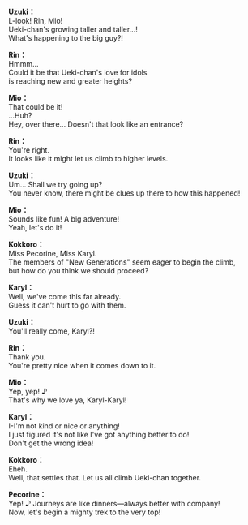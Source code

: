 # 

  
**Uzuki：**  
L-look! Rin, Mio!  
Ueki-chan's growing taller and taller...!  
What's happening to the big guy?!  
  
**Rin：**  
Hmmm...  
Could it be that Ueki-chan's love for idols  
is reaching new and greater heights?  
  
**Mio：**  
That could be it!  
...Huh?  
Hey, over there... Doesn't that look like an entrance?  
  
**Rin：**  
You're right.  
It looks like it might let us climb to higher levels.  
  
**Uzuki：**  
Um... Shall we try going up?  
You never know, there might be clues up there to how this happened!  
  
**Mio：**  
Sounds like fun! A big adventure!  
Yeah, let's do it!  
  
**Kokkoro：**  
Miss Pecorine, Miss Karyl.  
The members of \"New Generations\" seem eager to begin the climb,  
but how do you think we should proceed?  
  
**Karyl：**  
Well, we've come this far already.  
Guess it can't hurt to go with them.  
  
**Uzuki：**  
You'll really come, Karyl?!  
  
**Rin：**  
Thank you.  
You're pretty nice when it comes down to it.  
  
**Mio：**  
Yep, yep! ♪  
That's why we love ya, Karyl-Karyl!  
  
**Karyl：**  
I-I'm not kind or nice or anything!  
I just figured it's not like I've got anything better to do!  
Don't get the wrong idea!  
  
**Kokkoro：**  
Eheh.  
Well, that settles that. Let us all climb Ueki-chan together.  
  
**Pecorine：**  
Yep! ♪ Journeys are like dinners—always better with company!  
Now, let's begin a mighty trek to the very top!  
